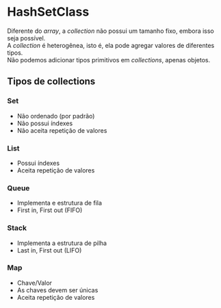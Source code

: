 # HashSetClass
Diferente do *array*, a *collection* não possui um tamanho fixo, embora isso seja possível.<br />
A *collection* é heterogênea, isto é, ela pode agregar valores de diferentes tipos.<br />
Não podemos adicionar tipos primitivos em *collections*, apenas objetos.<br />

## Tipos de collections
### Set
- Não ordenado (por padrão)
- Não possui índexes
- Não aceita repetição de valores

### List
- Possui índexes
- Aceita repetição de valores

### Queue
- Implementa e estrutura de fila
- First in, First out (FIFO)

### Stack
- Implementa a estrutura de pilha
- Last in, First out (LIFO)

### Map
- Chave/Valor
- As chaves devem ser únicas
- Aceita repetição de valores